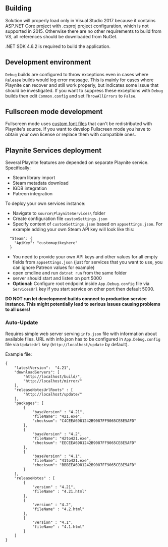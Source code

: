 ## Building

Solution will properly load only in Visual Studio 2017 because it contains ASP.NET Core project with .csproj project configuration, which is not supported in 2015. Otherwise there are no other requirements to build from VS, all references should be downloaded from NuGet.

.NET SDK 4.6.2 is required to build the application.

## Development environment

`Debug` builds are configured to throw exceptions even in cases where `Release` builds would log error message. This is mainly for cases where Playnite can recover and still work properly, but indicates some issue that should be investigated. If you want to suppress these exceptions with `Debug` builds then edit `Common.config` and set `ThrowAllErrors` to `False`.

## Fullscreen mode development
Fullscreen mode uses [custom font files](https://assetstore.unity.com/packages/2d/gui/icons/xbox-one-playstation-4-buttons-pack-77916) that can't be redistributed with Playnite's source. If you want to develop Fullscreen mode you have to obtain your own license or replace them with compatible ones.

## Playnite Services deployment
Several Playnite features are depended on separate Playnite service. Specifically:
* Steam library import
* Steam metadata download
* IGDB integration
* Patreon integration

To deploy your own services instance:
* Navigate to `source\PlayniteServices\` folder
* Create configuration file `customSettings.json`
* Specify content of `customSettings.json` based on `appsettings.json`. For example adding your own Steam API key will look like this:
```
  "Steam": {
    "ApiKey": "customapikeyhere"
  }
```
* You need to provide your own API keys and other values for all empty fields from `appsettings.json` (just for services that you want to use, you can ignore Patreon values for example)
* open cmdline and run `dotnet run` from the same folder
* server should start and listen on port 5000
* **Optional:** Configure root endpoint inside `App.Debug.config` file via `ServicesUrl` key if you start service on other port then default 5000.

**DO NOT run let development builds connect to production service instance. This might potentially lead to serious issues causing problems to all users!**

### Auto-Update
Requires simple web server serving `info.json` file with information about available files. URL with info.json has to be configured in `App.Debug.config` file via `UpdateUrl` key (`http://localhost/update` by default).

Example file:
```
{
    "latestVersion":  "4.21",
    "downloadServers": [
        "http://localhost/build/",
        "http://localhost/mirror/"
    ],
    "releaseNotesUrlRoots" : [ 
        "http://localhost/update/"
    ],
    "packages": [
        {
            "baseVersion" : "4.21",
            "fileName": "421.exe",
            "checksum": "C4CEEA6981242B9087FF9065CE8E5AFD"
        },
        {
            "baseVersion" : "4.2",
            "fileName": "42to421.exe",
            "checksum": "EECEEA6981242B9087FF9065CE8E5AFD"
        },
        {
            "baseVersion" : "4.1",
            "fileName": "41to421.exe",
            "checksum": "BBBEEA6981242B9087FF9065CE8E5AFD"
        }
    ],
    "releaseNotes" : [
        {
            "version" : "4.21",
            "fileName" : "4.21.html"
        },
        {
            "version" : "4.2",
            "fileName" : "4.2.html"
        },
        {
            "version" : "4.1",
            "fileName" : "4.1.html"
        }
    ]
}
```